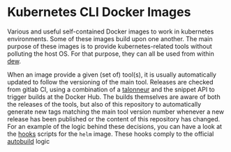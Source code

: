# Kubernetes CLI Docker Images

Various and useful self-contained Docker images to work in kubernetes
environments. Some of these images build upon one another. The main purpose of
these images is to provide kubernetes-related tools without polluting the host
OS. For that purpose, they can all be used from within [dew].

When an image provide a given (set of) tool(s), it is usually automatically
updated to follow the versioning of the main tool. Releases are checked from
gitlab CI, using a combination of a [talonneur] and the snippet API to trigger
builds at the Docker Hub. The builds themselves are aware of both the releases
of the tools, but also of this repository to automatically generate new tags
matching the main tool version number whenever a new release has been published
or the content of this repository has changed. For an example of the logic
behind these decisions, you can have a look at the [hooks] scripts for the
`helm` image. These hooks comply to the official [autobuild] logic

  [dew]: https://github.com/efrecon/dew
  [talonneur]: https://github.com/YanziNetworks/talonneur
  [hooks]: ./helm/hooks/
  [autobuild]: https://docs.docker.com/docker-hub/builds/advanced/#override-build-test-or-push-commands
